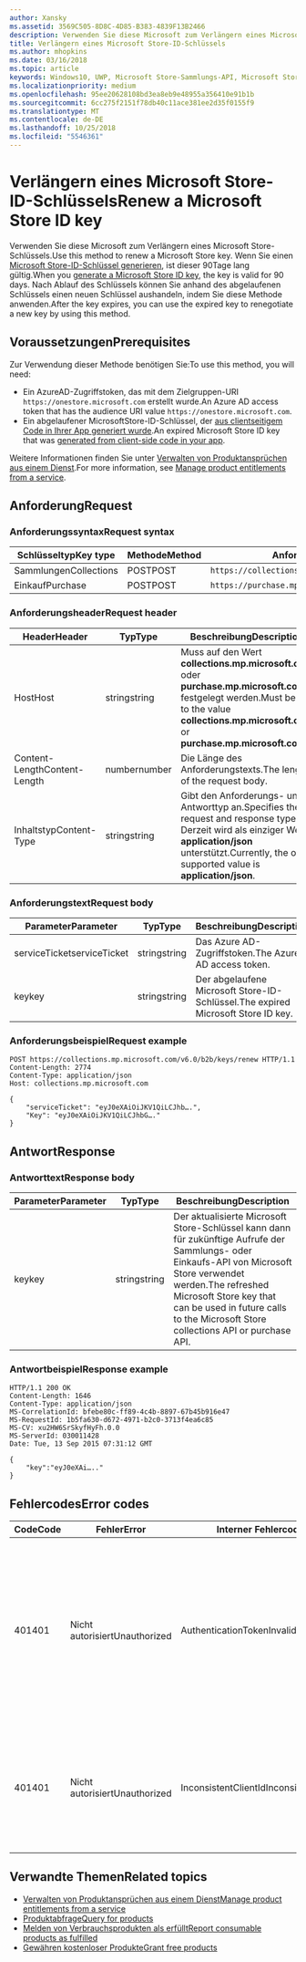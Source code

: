 ```yaml
---
author: Xansky
ms.assetid: 3569C505-8D8C-4D85-B383-4839F13B2466
description: Verwenden Sie diese Microsoft zum Verlängern eines Microsoft Store-Schlüssels.
title: Verlängern eines Microsoft Store-ID-Schlüssels
ms.author: mhopkins
ms.date: 03/16/2018
ms.topic: article
keywords: Windows10, UWP, Microsoft Store-Sammlungs-API, Microsoft Store-Einkaufs-API, Microsoft Store-ID-Schlüssel, verlängern
ms.localizationpriority: medium
ms.openlocfilehash: 95ee20628108bd3ea8eb9e48955a356410e91b1b
ms.sourcegitcommit: 6cc275f2151f78db40c11ace381ee2d35f0155f9
ms.translationtype: MT
ms.contentlocale: de-DE
ms.lasthandoff: 10/25/2018
ms.locfileid: "5546361"
---
```

# <a name="renew-a-microsoft-store-id-key"></a><span data-ttu-id="a1912-104">Verlängern eines Microsoft Store-ID-Schlüssels</span><span class="sxs-lookup"><span data-stu-id="a1912-104">Renew a Microsoft Store ID key</span></span>


<span data-ttu-id="a1912-105">Verwenden Sie diese Microsoft zum Verlängern eines Microsoft Store-Schlüssels.</span><span class="sxs-lookup"><span data-stu-id="a1912-105">Use this method to renew a Microsoft Store key.</span></span> <span data-ttu-id="a1912-106">Wenn Sie einen [Microsoft Store-ID-Schlüssel generieren](view-and-grant-products-from-a-service.md#step-4), ist dieser 90Tage lang gültig.</span><span class="sxs-lookup"><span data-stu-id="a1912-106">When you [generate a Microsoft Store ID key](view-and-grant-products-from-a-service.md#step-4), the key is valid for 90 days.</span></span> <span data-ttu-id="a1912-107">Nach Ablauf des Schlüssels können Sie anhand des abgelaufenen Schlüssels einen neuen Schlüssel aushandeln, indem Sie diese Methode anwenden.</span><span class="sxs-lookup"><span data-stu-id="a1912-107">After the key expires, you can use the expired key to renegotiate a new key by using this method.</span></span>

## <a name="prerequisites"></a><span data-ttu-id="a1912-108">Voraussetzungen</span><span class="sxs-lookup"><span data-stu-id="a1912-108">Prerequisites</span></span>


<span data-ttu-id="a1912-109">Zur Verwendung dieser Methode benötigen Sie:</span><span class="sxs-lookup"><span data-stu-id="a1912-109">To use this method, you will need:</span></span>

* <span data-ttu-id="a1912-110">Ein AzureAD-Zugriffstoken, das mit dem Zielgruppen-URI `https://onestore.microsoft.com` erstellt wurde.</span><span class="sxs-lookup"><span data-stu-id="a1912-110">An Azure AD access token that has the audience URI value `https://onestore.microsoft.com`.</span></span>
* <span data-ttu-id="a1912-111">Ein abgelaufener MicrosoftStore-ID-Schlüssel, der [aus clientseitigem Code in Ihrer App generiert wurde](view-and-grant-products-from-a-service.md#step-4).</span><span class="sxs-lookup"><span data-stu-id="a1912-111">An expired Microsoft Store ID key that was [generated from client-side code in your app](view-and-grant-products-from-a-service.md#step-4).</span></span>

<span data-ttu-id="a1912-112">Weitere Informationen finden Sie unter [Verwalten von Produktansprüchen aus einem Dienst](view-and-grant-products-from-a-service.md).</span><span class="sxs-lookup"><span data-stu-id="a1912-112">For more information, see [Manage product entitlements from a service](view-and-grant-products-from-a-service.md).</span></span>

## <a name="request"></a><span data-ttu-id="a1912-113">Anforderung</span><span class="sxs-lookup"><span data-stu-id="a1912-113">Request</span></span>

### <a name="request-syntax"></a><span data-ttu-id="a1912-114">Anforderungssyntax</span><span class="sxs-lookup"><span data-stu-id="a1912-114">Request syntax</span></span>

| <span data-ttu-id="a1912-115">Schlüsseltyp</span><span class="sxs-lookup"><span data-stu-id="a1912-115">Key type</span></span>    | <span data-ttu-id="a1912-116">Methode</span><span class="sxs-lookup"><span data-stu-id="a1912-116">Method</span></span> | <span data-ttu-id="a1912-117">Anforderungs-URI</span><span class="sxs-lookup"><span data-stu-id="a1912-117">Request URI</span></span>                                              |
|-------------|--------|----------------------------------------------------------|
| <span data-ttu-id="a1912-118">Sammlungen</span><span class="sxs-lookup"><span data-stu-id="a1912-118">Collections</span></span> | <span data-ttu-id="a1912-119">POST</span><span class="sxs-lookup"><span data-stu-id="a1912-119">POST</span></span>   | ```https://collections.mp.microsoft.com/v6.0/b2b/keys/renew``` |
| <span data-ttu-id="a1912-120">Einkauf</span><span class="sxs-lookup"><span data-stu-id="a1912-120">Purchase</span></span>    | <span data-ttu-id="a1912-121">POST</span><span class="sxs-lookup"><span data-stu-id="a1912-121">POST</span></span>   | ```https://purchase.mp.microsoft.com/v6.0/b2b/keys/renew```    |


### <a name="request-header"></a><span data-ttu-id="a1912-122">Anforderungsheader</span><span class="sxs-lookup"><span data-stu-id="a1912-122">Request header</span></span>

| <span data-ttu-id="a1912-123">Header</span><span class="sxs-lookup"><span data-stu-id="a1912-123">Header</span></span>         | <span data-ttu-id="a1912-124">Typ</span><span class="sxs-lookup"><span data-stu-id="a1912-124">Type</span></span>   | <span data-ttu-id="a1912-125">Beschreibung</span><span class="sxs-lookup"><span data-stu-id="a1912-125">Description</span></span>                                                                                           |
|----------------|--------|-------------------------------------------------------------------------------------------------------|
| <span data-ttu-id="a1912-126">Host</span><span class="sxs-lookup"><span data-stu-id="a1912-126">Host</span></span>           | <span data-ttu-id="a1912-127">string</span><span class="sxs-lookup"><span data-stu-id="a1912-127">string</span></span> | <span data-ttu-id="a1912-128">Muss auf den Wert **collections.mp.microsoft.com** oder **purchase.mp.microsoft.com** festgelegt werden.</span><span class="sxs-lookup"><span data-stu-id="a1912-128">Must be set to the value **collections.mp.microsoft.com** or **purchase.mp.microsoft.com**.</span></span>           |
| <span data-ttu-id="a1912-129">Content-Length</span><span class="sxs-lookup"><span data-stu-id="a1912-129">Content-Length</span></span> | <span data-ttu-id="a1912-130">number</span><span class="sxs-lookup"><span data-stu-id="a1912-130">number</span></span> | <span data-ttu-id="a1912-131">Die Länge des Anforderungstexts.</span><span class="sxs-lookup"><span data-stu-id="a1912-131">The length of the request body.</span></span>                                                                       |
| <span data-ttu-id="a1912-132">Inhaltstyp</span><span class="sxs-lookup"><span data-stu-id="a1912-132">Content-Type</span></span>   | <span data-ttu-id="a1912-133">string</span><span class="sxs-lookup"><span data-stu-id="a1912-133">string</span></span> | <span data-ttu-id="a1912-134">Gibt den Anforderungs- und Antworttyp an.</span><span class="sxs-lookup"><span data-stu-id="a1912-134">Specifies the request and response type.</span></span> <span data-ttu-id="a1912-135">Derzeit wird als einziger Wert **application/json** unterstützt.</span><span class="sxs-lookup"><span data-stu-id="a1912-135">Currently, the only supported value is **application/json**.</span></span> |


### <a name="request-body"></a><span data-ttu-id="a1912-136">Anforderungstext</span><span class="sxs-lookup"><span data-stu-id="a1912-136">Request body</span></span>

| <span data-ttu-id="a1912-137">Parameter</span><span class="sxs-lookup"><span data-stu-id="a1912-137">Parameter</span></span>     | <span data-ttu-id="a1912-138">Typ</span><span class="sxs-lookup"><span data-stu-id="a1912-138">Type</span></span>   | <span data-ttu-id="a1912-139">Beschreibung</span><span class="sxs-lookup"><span data-stu-id="a1912-139">Description</span></span>                       | <span data-ttu-id="a1912-140">Erforderlich</span><span class="sxs-lookup"><span data-stu-id="a1912-140">Required</span></span> |
|---------------|--------|-----------------------------------|----------|
| <span data-ttu-id="a1912-141">serviceTicket</span><span class="sxs-lookup"><span data-stu-id="a1912-141">serviceTicket</span></span> | <span data-ttu-id="a1912-142">string</span><span class="sxs-lookup"><span data-stu-id="a1912-142">string</span></span> | <span data-ttu-id="a1912-143">Das Azure AD-Zugriffstoken.</span><span class="sxs-lookup"><span data-stu-id="a1912-143">The Azure AD access token.</span></span>        | <span data-ttu-id="a1912-144">Ja</span><span class="sxs-lookup"><span data-stu-id="a1912-144">Yes</span></span>      |
| <span data-ttu-id="a1912-145">key</span><span class="sxs-lookup"><span data-stu-id="a1912-145">key</span></span>           | <span data-ttu-id="a1912-146">string</span><span class="sxs-lookup"><span data-stu-id="a1912-146">string</span></span> | <span data-ttu-id="a1912-147">Der abgelaufene Microsoft Store-ID-Schlüssel.</span><span class="sxs-lookup"><span data-stu-id="a1912-147">The expired Microsoft Store ID key.</span></span> | <span data-ttu-id="a1912-148">Ja</span><span class="sxs-lookup"><span data-stu-id="a1912-148">Yes</span></span>       |


### <a name="request-example"></a><span data-ttu-id="a1912-149">Anforderungsbeispiel</span><span class="sxs-lookup"><span data-stu-id="a1912-149">Request example</span></span>

```syntax
POST https://collections.mp.microsoft.com/v6.0/b2b/keys/renew HTTP/1.1
Content-Length: 2774
Content-Type: application/json
Host: collections.mp.microsoft.com

{
    "serviceTicket": "eyJ0eXAiOiJKV1QiLCJhb….",
    "Key": "eyJ0eXAiOiJKV1QiLCJhbG…."
}
```

## <a name="response"></a><span data-ttu-id="a1912-150">Antwort</span><span class="sxs-lookup"><span data-stu-id="a1912-150">Response</span></span>


### <a name="response-body"></a><span data-ttu-id="a1912-151">Antworttext</span><span class="sxs-lookup"><span data-stu-id="a1912-151">Response body</span></span>

| <span data-ttu-id="a1912-152">Parameter</span><span class="sxs-lookup"><span data-stu-id="a1912-152">Parameter</span></span> | <span data-ttu-id="a1912-153">Typ</span><span class="sxs-lookup"><span data-stu-id="a1912-153">Type</span></span>   | <span data-ttu-id="a1912-154">Beschreibung</span><span class="sxs-lookup"><span data-stu-id="a1912-154">Description</span></span>                                                                                                            |
|-----------|--------|------------------------------------------------------------------------------------------------------------------------|
| <span data-ttu-id="a1912-155">key</span><span class="sxs-lookup"><span data-stu-id="a1912-155">key</span></span>       | <span data-ttu-id="a1912-156">string</span><span class="sxs-lookup"><span data-stu-id="a1912-156">string</span></span> | <span data-ttu-id="a1912-157">Der aktualisierte Microsoft Store-Schlüssel kann dann für zukünftige Aufrufe der Sammlungs- oder Einkaufs-API von Microsoft Store verwendet werden.</span><span class="sxs-lookup"><span data-stu-id="a1912-157">The refreshed Microsoft Store key that can be used in future calls to the Microsoft Store collections API or purchase API.</span></span> |


### <a name="response-example"></a><span data-ttu-id="a1912-158">Antwortbeispiel</span><span class="sxs-lookup"><span data-stu-id="a1912-158">Response example</span></span>

```syntax
HTTP/1.1 200 OK
Content-Length: 1646
Content-Type: application/json
MS-CorrelationId: bfebe80c-ff89-4c4b-8897-67b45b916e47
MS-RequestId: 1b5fa630-d672-4971-b2c0-3713f4ea6c85
MS-CV: xu2HW6SrSkyfHyFh.0.0
MS-ServerId: 030011428
Date: Tue, 13 Sep 2015 07:31:12 GMT

{
    "key":"eyJ0eXAi….."
}
```

## <a name="error-codes"></a><span data-ttu-id="a1912-159">Fehlercodes</span><span class="sxs-lookup"><span data-stu-id="a1912-159">Error codes</span></span>


| <span data-ttu-id="a1912-160">Code</span><span class="sxs-lookup"><span data-stu-id="a1912-160">Code</span></span> | <span data-ttu-id="a1912-161">Fehler</span><span class="sxs-lookup"><span data-stu-id="a1912-161">Error</span></span>        | <span data-ttu-id="a1912-162">Interner Fehlercode</span><span class="sxs-lookup"><span data-stu-id="a1912-162">Inner error code</span></span>           | <span data-ttu-id="a1912-163">Beschreibung</span><span class="sxs-lookup"><span data-stu-id="a1912-163">Description</span></span>   |
|------|--------------|----------------------------|---------------|
| <span data-ttu-id="a1912-164">401</span><span class="sxs-lookup"><span data-stu-id="a1912-164">401</span></span>  | <span data-ttu-id="a1912-165">Nicht autorisiert</span><span class="sxs-lookup"><span data-stu-id="a1912-165">Unauthorized</span></span> | <span data-ttu-id="a1912-166">AuthenticationTokenInvalid</span><span class="sxs-lookup"><span data-stu-id="a1912-166">AuthenticationTokenInvalid</span></span> | <span data-ttu-id="a1912-167">Das Azure AD-Zugriffstoken ist ungültig.</span><span class="sxs-lookup"><span data-stu-id="a1912-167">The Azure AD access token is invalid.</span></span> <span data-ttu-id="a1912-168">In einigen Fällen enthalten die Details zu ServiceError weitere Informationen, z. B. wenn das Token abgelaufen ist oder der *appid*-Anspruch fehlt.</span><span class="sxs-lookup"><span data-stu-id="a1912-168">In some cases the details of the ServiceError will contain more information, such as when the token is expired or the *appid* claim is missing.</span></span> |
| <span data-ttu-id="a1912-169">401</span><span class="sxs-lookup"><span data-stu-id="a1912-169">401</span></span>  | <span data-ttu-id="a1912-170">Nicht autorisiert</span><span class="sxs-lookup"><span data-stu-id="a1912-170">Unauthorized</span></span> | <span data-ttu-id="a1912-171">InconsistentClientId</span><span class="sxs-lookup"><span data-stu-id="a1912-171">InconsistentClientId</span></span>       | <span data-ttu-id="a1912-172">Der *clientId*-Anspruch im Microsoft Store-ID-Schlüssel und der *appid*-Anspruch im Azure AD-Zugriffstoken stimmen nicht überein.</span><span class="sxs-lookup"><span data-stu-id="a1912-172">The *clientId* claim in the Microsoft Store ID key and the *appid* claim in the Azure AD access token do not match.</span></span>                                                                     |


## <a name="related-topics"></a><span data-ttu-id="a1912-173">Verwandte Themen</span><span class="sxs-lookup"><span data-stu-id="a1912-173">Related topics</span></span>


* [<span data-ttu-id="a1912-174">Verwalten von Produktansprüchen aus einem Dienst</span><span class="sxs-lookup"><span data-stu-id="a1912-174">Manage product entitlements from a service</span></span>](view-and-grant-products-from-a-service.md)
* [<span data-ttu-id="a1912-175">Produktabfrage</span><span class="sxs-lookup"><span data-stu-id="a1912-175">Query for products</span></span>](query-for-products.md)
* [<span data-ttu-id="a1912-176">Melden von Verbrauchsprodukten als erfüllt</span><span class="sxs-lookup"><span data-stu-id="a1912-176">Report consumable products as fulfilled</span></span>](report-consumable-products-as-fulfilled.md)
* [<span data-ttu-id="a1912-177">Gewähren kostenloser Produkte</span><span class="sxs-lookup"><span data-stu-id="a1912-177">Grant free products</span></span>](grant-free-products.md)
